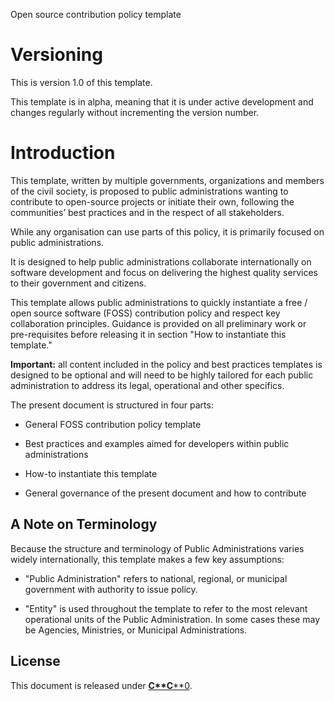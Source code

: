 Open source contribution policy template 

# Versioning

This is version 1.0 of this template. 

This template is in alpha, meaning that it is under active development and changes regularly without incrementing the version number. 

# Introduction

This template, written by multiple governments, organizations and members of the civil society, is proposed to public administrations wanting to contribute to open-source projects or initiate their own, following the communities’ best practices and in the respect of all stakeholders. 

While any organisation can use parts of this policy, it is primarily focused on public administrations. 

It is designed to help public administrations collaborate internationally on software development and focus on delivering the highest quality services to their government and citizens.

This template allows public administrations to quickly instantiate a free / open source software (FOSS) contribution policy and respect key collaboration principles. Guidance is provided on all preliminary work or pre-requisites before releasing it in section "How to instantiate this template."

**Important:** all content included in the policy and best practices templates is designed to be optional and will need to be highly tailored for each public administration to address its legal, operational and other specifics.

The present document is structured in four parts:

* General FOSS contribution policy template 

* Best practices and examples aimed for developers within public administrations

* How-to instantiate this template

* General governance of the present document and how to contribute

## A Note on Terminology

Because the structure and terminology of Public Administrations varies widely internationally, this template makes a few key assumptions:

* "Public Administration" refers to national, regional, or municipal government with authority to issue policy.  

* "Entity" is used throughout the template to refer to the most relevant operational units of the Public Administration. In some cases these may be Agencies, Ministries, or Municipal Administrations.

## License

This document is released under **[C**C](https://creativecommons.org/publicdomain/zero/1.0/)**[**0](https://creativecommons.org/publicdomain/zero/1.0/).

